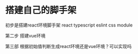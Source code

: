 # 搭建自己的脚手架

初步是搭建react环境脚手架
react
typescript
eslint
css module

第二步
搭建vue环境

第三部
根据初始值判断生成react环境还是vue环境？可以实现吗